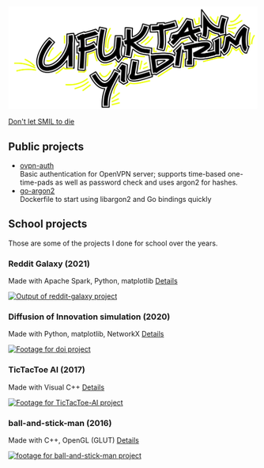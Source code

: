 ![Coding SMIL for a while](https://raw.githubusercontent.com/ufukty/ufukty/main/smil.svg)

[Don't let SMIL to die](https://groups.google.com/a/chromium.org/g/blink-dev/c/5o0yiO440LM/m/YGEJBsjUAwAJ)

## Public projects

- [ovpn-auth](https://github.com/ufukty/ovpn-auth)  
  Basic authentication for OpenVPN server; supports time-based one-time-pads as well as password check and uses argon2 for hashes.
- [go-argon2](https://github.com/ufukty/go-argon2)  
  Dockerfile to start using libargon2 and Go bindings quickly

## School projects

Those are some of the projects I done for school over the years.

### Reddit Galaxy (2021)

Made with Apache Spark, Python, matplotlib
[Details](https://github.com/ufukty/reddit-galaxy)

[![Output of reddit-galaxy project](https://github.com/ufukty/reddit-galaxy/raw/main/images/post-processed-1x-cg.jpg)](https://github.com/ufukty/reddit-galaxy)

### Diffusion of Innovation simulation (2020)
Made with Python, matplotlib, NetworkX
[Details](https://github.com/ufukty/doi)

[![Footage for doi project](https://github.com/ufukty/doi/raw/main/images/scale_free_n_5000_a_098.gif)](https://github.com/ufukty/doi)

### TicTacToe AI (2017)
Made with Visual C++
[Details](https://github.com/ufukty/TicTacToe-AI)

[![Footage for TicTacToe-AI project](https://github.com/ufukty/TicTacToe-AI/raw/master/img/TicTacToe.gif)](https://github.com/ufukty/TicTacToe-AI)

### ball-and-stick-man (2016)
Made with C++, OpenGL (GLUT)
[Details](https://github.com/ufukty/ball-and-stick-man)

[![footage for ball-and-stick-man project](https://github.com/ufukty/ball-and-stick-man/raw/main/img/footage.gif)](https://github.com/ufukty/ball-and-stick-man)
